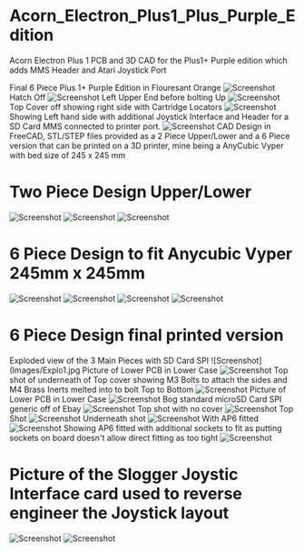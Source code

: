 # Acorn_Electron_Plus1_Plus_Purple_Edition
Acorn Electron Plus 1 PCB and 3D CAD for the Plus1+ Purple edition which adds MMS Header and Atari Joystick Port

Final 6 Piece Plus 1+ Purple Edition in Flouresant Orange
![Screenshot](Images/IMG_0603.jpg)
Hatch Off
![Screenshot](Images/IMG_0604.jpg)
Left Upper End before bolting Up
![Screenshot](Images/IMG_0605.jpg)
Top Cover off showing right side with Cartridge Locators
![Screenshot](Images/IMG_0606.jpg)
Showing Left hand side with additional Joystick Interface and Header for a SD Card MMS connected to printer port.
![Screenshot](Images/IMG_0607.jpg)
CAD Design in FreeCAD, STL/STEP files provided as a 2 Piece Upper/Lower and a 6 Piece version that can be printed on a 3D printer, mine being a AnyCubic Vyper with bed size of 245 x 245 mm

# Two Piece Design Upper/Lower
![Screenshot](Images/CAD_Plus1_single_Upper.JPG)
![Screenshot](Images/CAD_Plus1_Single_Electron.JPG)
![Screenshot](Images/CAD_Plus1_Single_Lower.JPG)

# 6 Piece Design to fit Anycubic Vyper 245mm x 245mm

![Screenshot](Images/CAD_Plus1_Plus_Main_001.JPG)
![Screenshot](Images/CAD_Plus1_Plus_Main_002.JPG)
![Screenshot](Images/CAD_Plus1_Plus_Main_003.JPG)
![Screenshot](Images/CAD_Plus1_Plus_Main_004.JPG)

# 6 Piece Design final printed version

Exploded view of the 3 Main Pieces with SD Card SPI
![Screenshot](Images/Explo1.jpg
Picture of Lower PCB in Lower Case
![Screenshot](Images/Explo2.jpg)
Top shot of underneath of Top cover showing M3 Bolts to attach the sides and M4 Brass Inerts melted into to bolt Top to Bottom
![Screenshot](Images/Explo3.jpg)
Picture of Lower PCB in Lower Case
![Screenshot](Images/Explo4.jpg)
Bog standard microSD Card SPI generic off of Ebay
![Screenshot](Images/Explo5.jpg)
Top shot with no cover
![Screenshot](Images/Explo6.jpg)
Top Shot
![Screenshot](Images/Explo7.jpg)
Underneath shot
![Screenshot](Images/Explo8.jpg)
With AP6 fitted
![Screenshot](Images/Explo9.jpg)
Showing AP6 fitted with additional sockets to fit as putting sockets on board doesn't allow direct fitting as too tight
![Screenshot](Images/Explo10.jpg)

# Picture of the Slogger Joystic Interface card used to reverse engineer the Joystick layout

![Screenshot](Images/Joystick1.jpg)
![Screenshot](Images/Joystick2.jpg)
